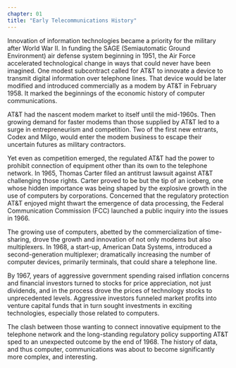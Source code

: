 ```yaml
---
chapter: 01
title: "Early Telecommunications History"
---
```


Innovation of information technologies became a priority for the military after World War II. In funding the SAGE (Semiautomatic Ground Environment) air defense system beginning in 1951, the Air Force accelerated technological change in ways that could never have been imagined. One modest subcontract called for AT&T to innovate a device to transmit digital information over telephone lines. That device would be later modified and introduced commercially as a modem by AT&T in February 1958. It marked the beginnings of the economic history of computer communications.

AT&T had the nascent modem market to itself until the mid-1960s. Then growing demand for faster modems than those supplied by AT&T led to a surge in entrepreneurism and competition. Two of the first new entrants, Codex and Milgo, would enter the modem business to escape their uncertain futures as military contractors.

Yet even as competition emerged, the regulated AT&T had the power to prohibit connection of equipment other than its own to the telephone network. In 1965, Thomas Carter filed an antitrust lawsuit against AT&T challenging those rights. Carter proved to be but the tip of an iceberg, one whose hidden importance was being shaped by the explosive growth in the use of computers by corporations. Concerned that the regulatory protection AT&T enjoyed might thwart the emergence of data processing, the Federal Communication Commission (FCC) launched a public inquiry into the issues in 1966.

The growing use of computers, abetted by the commercialization of time-sharing, drove the growth and innovation of not only modems but also multiplexers. In 1968, a start-up, American Data Systems, introduced a second-generation multiplexer; dramatically increasing the number of computer devices, primarily terminals, that could share a telephone line.

By 1967, years of aggressive government spending raised inflation concerns and financial investors turned to stocks for price appreciation, not just dividends, and in the process drove the prices of technology stocks to unprecedented levels. Aggressive investors funneled market profits into venture capital funds that in turn sought investments in exciting technologies, especially those related to computers.

The clash between those wanting to connect innovative equipment to the telephone network and the long-standing regulatory policy supporting AT&T sped to an unexpected outcome by the end of 1968. The history of data, and thus computer, communications was about to become significantly more complex, and interesting.